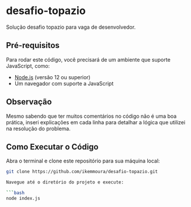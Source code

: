 # desafio-topazio

Solução desafio topazio para vaga de desenvolvedor.

## Pré-requisitos

Para rodar este código, você precisará de um ambiente que suporte JavaScript, como:

- [Node.js](https://nodejs.org/) (versão 12 ou superior)
- Um navegador com suporte a JavaScript

## Observação

Mesmo sabendo que ter muitos comentários no código não é uma boa prática, inseri explicações em cada linha para detalhar a lógica que utilizei na resolução do problema.

## Como Executar o Código

Abra o terminal e clone este repositório para sua máquina local:

````bash
git clone https://github.com/ikemmoura/desafio-topazio.git

Navegue até o diretório do projeto e execute:

```bash
node index.js
````
